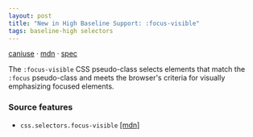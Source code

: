 ```yaml
---
layout: post
title: "New in High Baseline Support: :focus-visible"
tags: baseline-high selectors
---
```


[caniuse](https://caniuse.com/?search=focus-visible) · [mdn](https://developer.mozilla.org/en-US/search?q=:focus-visible) · [spec](https://drafts.csswg.org/selectors-4/#the-focus-visible-pseudo)

The `:focus-visible` CSS pseudo-class selects elements that match the `:focus` pseudo-class and meets the browser's criteria for visually emphasizing focused elements.

### Source features

- ``css.selectors.focus-visible`` [[mdn]](https://developer.mozilla.org/en-US/search?q=css.selectors.focus-visible)
